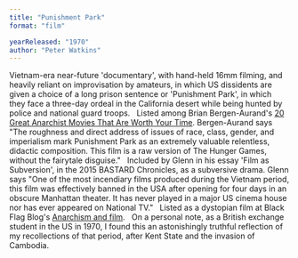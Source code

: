 ```yaml
---
title: "Punishment Park"
format: "film"

yearReleased: "1970"
author: "Peter Watkins"
---
```

Vietnam-era near-future 'documentary', with  hand-held 16mm filming, and heavily reliant on improvisation by  amateurs, in which US dissidents are given a choice of a long prison  sentence or 'Punishment Park', in which they face a three-day ordeal  in the California desert while being hunted by police and national  guard troops.
 
Listed among Brian Bergen-Aurand's <a href="http://www.tasteofcinema.com/2015/20-great-anarchist-movies-that-are-worth-your-time/2/"> 20 Great Anarchist Movies That Are Worth Your Time</a>. Bergen-Aurand  says "The roughness and direct address of issues of race, class,  gender, and imperialism mark Punishment Park as an extremely  valuable relentless, didactic composition. This film is a raw  version of The Hunger Games, without the fairytale disguise."
 
Included by Glenn in his essay 'Film as  Subversion', in the 2015 BASTARD Chronicles, as a  subversive drama. Glenn says "One of the most incendiary films  produced during the Vietnam period, this film was effectively banned  in the USA after opening for four days in an obscure Manhattan  theater. It has never played in a major US cinema house nor has ever  appeared on National TV."
 
Listed as a dystopian film at Black Flag Blog's <a href="https://translate.google.com/translate?hl=en&amp;sl=da&amp;tl=en&amp;u=https://sortefane.wordpress.com/r/anarkisme-og-film/"> Anarchism and film</a>.
 
On a personal note, as a British exchange  student in the US in 1970, I found this an astonishingly truthful  reflection of my recollections of that period, after Kent State and  the invasion of Cambodia.
 